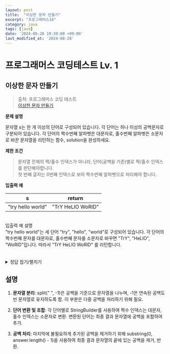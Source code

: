 ```yaml
---
layout: post
title:  "이상한 문자 만들기"
excerpt: "프로그래머스14"
category: java
tags: [java]
date: '2024-08-28 19:30:00 +09:00'
last_modified_at: '2024-08-28'
---
```


# 프로그래머스 코딩테스트 Lv. 1

## 이상한 문자 만들기

> 출처: 프로그래머스 코딩 테스트<br> 
> [이상한 문자 만들기](https://school.programmers.co.kr/learn/courses/30/lessons/12930) <br>

**문제 설명**<br>

문자열 s는 한 개 이상의 단어로 구성되어 있습니다. 각 단어는 하나 이상의 공백문자로 구분되어 있습니다. 각 단어의 짝수번째 알파벳은 대문자로, 홀수번째 알파벳은 소문자로 바꾼 문자열을 리턴하는 함수, solution을 완성하세요.<br>

**제한 조건**
> 문자열 전체의 짝/홀수 인덱스가 아니라, 단어(공백을 기준)별로 짝/홀수 인덱스를 판단해야합니다.<br>
> 첫 번째 글자는 0번째 인덱스로 보아 짝수번째 알파벳으로 처리해야 합니다.<br>


**입출력 예**

| s                 | return            |
| ----------------- | ----------------- |
| "try hello world" | "TrY HeLlO WoRlD" |



<br>
입출력 예 설명<br>
"try hello world"는 세 단어 "try", "hello", "world"로 구성되어 있습니다. 각 단어의 짝수번째 문자를 대문자로, 홀수번째 문자를 소문자로 바꾸면 "TrY", "HeLlO", "WoRlD"입니다. 따라서 "TrY HeLlO WoRlD" 를 리턴합니다.<br>
<br><br>


<details>
<summary>정답 접기/펼치기</summary>
<div markdown="1">

```java

class Solution {
    public String solution(String s) {
        String answer = ""; // 결과를 저장할 변수 초기화
        String[] words = s.split(" ", -1); // 문자열을 공백으로 나누어 배열로 변환
        for (String word : words) {
            StringBuilder sb = new StringBuilder(); // 변환된 단어를 저장할 StringBuilder
            for (int i = 0; i < word.length(); i++) { // 각 단어의 문자 하나씩 처리
                if (i % 2 == 0) { // 짝수 인덱스
                    sb.append(Character.toUpperCase(word.charAt(i))); // 대문자로 변환 후 추가
                } else { // 홀수 인덱스
                    sb.append(Character.toLowerCase(word.charAt(i))); // 소문자로 변환 후 추가
                }
            }
            answer += sb.toString() + " "; // 변환된 단어를 answer에 추가하고 공백 추가
        }
        return answer.substring(0, answer.length() - 1); // 마지막 공백 제거 후 반환
    }
}


```

</div>
</details>



## 설명

1. **문자열 분리**: split(" ", -1)은 공백을 기준으로 문자열을 나누며, -1은 연속된 공백도 빈 문자열로 유지하도록 함. 이 부분은 다중 공백을 처리하기 위해 필요.<br>

2. **단어 변환 및 조합**: 각 단어별로 StringBuilder를 사용하여 짝수 인덱스는 대문자, 홀수 인덱스는 소문자로 변환. 변환된 단어는 최종 결과 문자열에 공백을 포함하여 추가.<br>

3. **공백 처리**: 마지막에 불필요하게 추가된 공백을 제거하기 위해 substring(0, answer.length() - 1)을 사용하여 최종 결과 문자열의 끝에 있는 공백을 제거, 반환.<br>